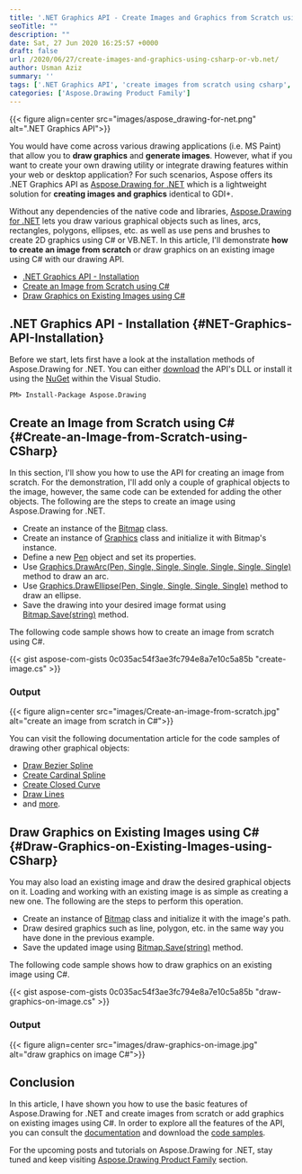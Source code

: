 ```yaml
---
title: '.NET Graphics API - Create Images and Graphics from Scratch using C#'
seoTitle: ""
description: ""
date: Sat, 27 Jun 2020 16:25:57 +0000
draft: false
url: /2020/06/27/create-images-and-graphics-using-csharp-or-vb.net/
author: Usman Aziz
summary: ''
tags: ['.NET Graphics API', 'create images from scratch using csharp', 'draw graphics on image using csharp', 'draw graphics using csharp']
categories: ['Aspose.Drawing Product Family']
---
```




{{< figure align=center src="images/aspose_drawing-for-net.png" alt=".NET Graphics API">}}


You would have come across various drawing applications (i.e. MS Paint) that allow you to **draw graphics** and **generate images**. However, what if you want to create your own drawing utility or integrate drawing features within your web or desktop application? For such scenarios, Aspose offers its .NET Graphics API as [Aspose.Drawing for .NET][1] which is a lightweight solution for **creating images and graphics** identical to GDI+.

Without any dependencies of the native code and libraries, [Aspose.Drawing for .NET][2] lets you draw various graphical objects such as lines, arcs, rectangles, polygons, ellipses, etc. as well as use pens and brushes to create 2D graphics using C# or VB.NET. In this article, I'll demonstrate **how to create an image from scratch** or draw graphics on an existing image using C# with our drawing API.

*   [.NET Graphics API - Installation][3]
*   [Create an Image from Scratch using C#][4]
*   [Draw Graphics on Existing Images using C#][5]

## .NET Graphics API - Installation {#NET-Graphics-API-Installation}

Before we start, lets first have a look at the installation methods of Aspose.Drawing for .NET. You can either [download][6] the API's DLL or install it using the [NuGet][7] within the Visual Studio.

```
PM> Install-Package Aspose.Drawing
```

## Create an Image from Scratch using C# {#Create-an-Image-from-Scratch-using-CSharp}

In this section, I'll show you how to use the API for creating an image from scratch. For the demonstration, I'll add only a couple of graphical objects to the image, however, the same code can be extended for adding the other objects. The following are the steps to create an image using Aspose.Drawing for .NET.

*   Create an instance of the [Bitmap][8] class.
*   Create an instance of [Graphics][9] class and initialize it with Bitmap's instance.
*   Define a new [Pen][10] object and set its properties.
*   Use [Graphics.DrawArc(Pen, Single, Single, Single, Single, Single, Single)][11] method to draw an arc.
*   Use [Graphics.DrawEllipse(Pen, Single, Single, Single, Single)][12] method to draw an ellipse.
*   Save the drawing into your desired image format using [Bitmap.Save(string)][13] method.

The following code sample shows how to create an image from scratch using C#.

{{< gist aspose-com-gists 0c035ac54f3ae3fc794e8a7e10c5a85b "create-image.cs" >}}

### Output



{{< figure align=center src="images/Create-an-image-from-scratch.jpg" alt="create an image from scratch in C#">}}


You can visit the following documentation article for the code samples of drawing other graphical objects:

*   [Draw Bezier Spline][14]
*   [Create Cardinal Spline][15]
*   [Create Closed Curve][16]
*   [Draw Lines][17]
*   and [more][18].

## Draw Graphics on Existing Images using C# {#Draw-Graphics-on-Existing-Images-using-CSharp}

You may also load an existing image and draw the desired graphical objects on it. Loading and working with an existing image is as simple as creating a new one. The following are the steps to perform this operation.

*   Create an instance of [Bitmap][19] class and initialize it with the image's path.
*   Draw desired graphics such as line, polygon, etc. in the same way you have done in the previous example.
*   Save the updated image using [Bitmap.Save(string)][20] method.

The following code sample shows how to draw graphics on an existing image using C#.

{{< gist aspose-com-gists 0c035ac54f3ae3fc794e8a7e10c5a85b "draw-graphics-on-image.cs" >}}

### Output



{{< figure align=center src="images/draw-graphics-on-image.jpg" alt="draw graphics on image C#">}}


## Conclusion

In this article, I have shown you how to use the basic features of Aspose.Drawing for .NET and create images from scratch or add graphics on existing images using C#. In order to explore all the features of the API, you can consult the [documentation][21] and download the [code samples][22].

For the upcoming posts and tutorials on Aspose.Drawing for .NET, stay tuned and keep visiting [Aspose.Drawing Product Family][23] section.




[1]: https://docs.aspose.com/display/drawingnet/Product+Overview
[2]: https://products.aspose.com/drawing/net
[3]: #NET-Graphics-API-Installation
[4]: #Create-an-Image-from-Scratch-using-CSharp
[5]: #Draw-Graphics-on-Existing-Images-using-CSharp
[6]: https://downloads.aspose.com/drawing/net
[7]: https://www.nuget.org/packages/Aspose.drawing
[8]: https://apireference.aspose.com/drawing/net/system.drawing/bitmap
[9]: https://apireference.aspose.com/drawing/net/system.drawing/graphics
[10]: https://apireference.aspose.com/drawing/net/system.drawing/pen
[11]: https://apireference.aspose.com/drawing/net/system.drawing.graphics/drawarc/methods/1
[12]: https://apireference.aspose.com/drawing/net/system.drawing.graphics/drawellipse/methods/1
[13]: https://apireference.aspose.com/drawing/net/system.drawing.image/save/methods/2
[14]: https://docs.aspose.com/display/drawingnet/Working+with+Vector+Graphics#WorkingwithVectorGraphics-DrawBezierSpline
[15]: https://docs.aspose.com/display/drawingnet/Working+with+Vector+Graphics#WorkingwithVectorGraphics-DrawCardinalSpline
[16]: https://docs.aspose.com/display/drawingnet/Working+with+Vector+Graphics#WorkingwithVectorGraphics-DrawClosedCurve
[17]: https://docs.aspose.com/display/drawingnet/Working+with+Vector+Graphics#WorkingwithVectorGraphics-DrawLines
[18]: https://docs.aspose.com/display/drawingnet/Working+with+Vector+Graphics
[19]: https://apireference.aspose.com/drawing/net/system.drawing/bitmap
[20]: https://apireference.aspose.com/drawing/net/system.drawing.image/save/methods/2
[21]: https://docs.aspose.com/display/drawingnet/Product+Overview
[22]: https://github.com/aspose-drawing/Aspose.Drawing-for-.NET
[23]: https://blog.aspose.com/category/drawing/





